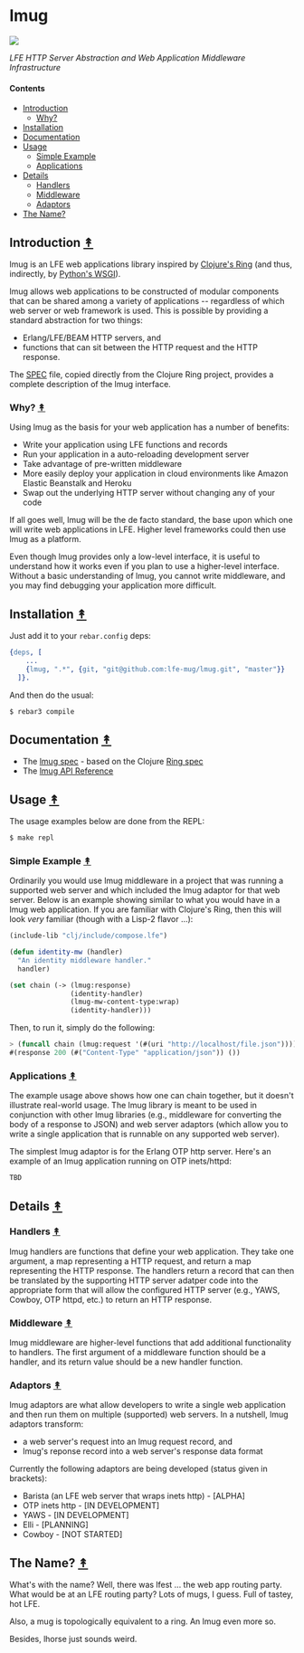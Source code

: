 # lmug

[![][lmug-logo]][lmug-logo-large]

[lmug-logo]: resources/images/mugring-small-grey-3.png
[lmug-logo-large]: resources/images/mugring-large-grey-3.png

*LFE HTTP Server Abstraction and Web Application Middleware
Infrastructure*


#### Contents

* [Introduction](#introduction-)
  * [Why?](#why-)
* [Installation](#installation-)
* [Documentation](#documentation-)
* [Usage](#usage-)
  * [Simple Example](#simple-example-)
  * [Applications](#applications-)
* [Details](#details-)
  * [Handlers](#handlers-)
  * [Middleware](#middleware-)
  * [Adaptors](#adaptors-)
* [The Name?](#the-name-)


## Introduction [&#x219F;](#contents)

lmug is an LFE web applications library inspired by
[Clojure's Ring](https://github.com/ring-clojure/ring) (and thus,
indirectly, by
[Python's WSGI](http://legacy.python.org/dev/peps/pep-3333/)).

lmug allows web applications to be constructed of modular components
that can be shared among a variety of applications -- regardless of
which web server or web framework is used. This is possible by providing
a standard abstraction for two things:

* Erlang/LFE/BEAM HTTP servers, and
* functions that can sit between the HTTP request and the HTTP response.

The [SPEC](docs/SPEC.md) file, copied directly from the Clojure Ring
project, provides a complete description of the lmug interface.


### Why? [&#x219F;](#contents)

Using lmug as the basis for your web application has a number of
benefits:

* Write your application using LFE functions and records
* Run your application in a auto-reloading development server
* Take advantage of pre-written middleware
* More easily deploy your application in cloud environments like Amazon
  Elastic Beanstalk and Heroku
* Swap out the underlying HTTP server without changing any of your code

If all goes well, lmug will be the de facto standard, the base upon
which one will write web applications in LFE. Higher level frameworks could
then use lmug as a platform.

Even though lmug provides only a low-level interface, it is useful to
understand how it works even if you plan to use a higher-level interface.
Without a basic understanding of lmug, you cannot write middleware, and
you may find debugging your application more difficult.


## Installation [&#x219F;](#contents)

Just add it to your ``rebar.config`` deps:

```erlang
{deps, [
    ...
    {lmug, ".*", {git, "git@github.com:lfe-mug/lmug.git", "master"}}
  ]}.
```

And then do the usual:

```bash
$ rebar3 compile
```


## Documentation [&#x219F;](#contents)

* The [lmug spec](docs/SPEC.md) - based on the Clojure [Ring spec](https://github.com/ring-clojure/ring/blob/master/SPEC)
* The [lmug API Reference](http://lfe-mug.github.io/lmug/current/api)


## Usage [&#x219F;](#contents)

The usage examples below are done from the REPL:

```bash
$ make repl
```


### Simple Example [&#x219F;](#contents)

Ordinarily you would use lmug middleware in a project that was running a
supported web server and which included the lmug adaptor for that web server.
Below is an example showing similar to what you would have in a lmug web
application. If you are familiar with Clojure's Ring, then this will look
*very* familiar (though with a Lisp-2 flavor ...):

```lisp
(include-lib "clj/include/compose.lfe")

(defun identity-mw (handler)
  "An identity middleware handler."
  handler)

(set chain (-> (lmug:response)
               (identity-handler)
               (lmug-mw-content-type:wrap)
               (identity-handler)))
```

Then, to run it, simply do the following:

```lisp
> (funcall chain (lmug:request '(#(uri "http://localhost/file.json"))))
#(response 200 (#("Content-Type" "application/json")) ())
```


### Applications [&#x219F;](#contents)

The example usage above shows how one can chain together, but it doesn't
illustrate real-world usage. The lmug library is meant to be used in
conjunction with other lmug libraries (e.g., middleware for converting the
body of a response to JSON) and web server adaptors (which allow you to write
a single application that is runnable on any supported web server).

The simplest lmug adaptor is for the Erlang OTP http server. Here's an
example of an lmug application running on OTP inets/httpd:

```lisp
TBD
```

## Details [&#x219F;](#contents)


### Handlers [&#x219F;](#contents)

lmug handlers are functions that define your web application. They take
one argument, a map representing a HTTP request, and return a map
representing the HTTP response. The handlers return a record that can
then be translated by the supporting HTTP server adatper code into the
appropriate form that will allow the configured HTTP server (e.g., YAWS,
Cowboy, OTP httpd, etc.) to return an HTTP response.


### Middleware [&#x219F;](#contents)

lmug middleware are higher-level functions that add additional
functionality to handlers. The first argument of a middleware function
should be a handler, and its return value should be a new handler
function.


### Adaptors [&#x219F;](#contents)

lmug adaptors are what allow developers to write a single web application
and then run them on multiple (supported) web servers. In a nutshell, lmug
adaptors transform:

* a web server's request into an lmug request record, and
* lmug's reponse record into a web server's response data format

Currently the following adaptors are being developed (status given in
brackets):

* Barista (an LFE web server that wraps inets http) - [ALPHA]
* OTP inets http - [IN DEVELOPMENT]
* YAWS - [IN DEVELOPMENT]
* Elli - [PLANNING]
* Cowboy - [NOT STARTED]


## The Name? [&#x219F;](#contents)

What's with the name? Well, there was lfest ... the web app routing
party. What would be at an LFE routing party? Lots of mugs, I guess.
Full of tastey, hot LFE.

Also, a mug is topologically equivalent to a ring. An lmug even more so.

Besides, lhorse just sounds weird.
